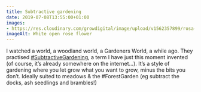 ```yaml
---
title: Subtractive gardening
date: 2019-07-08T13:55:00+01:00
images: 
- https://res.cloudinary.com/growdigital/image/upload/v1562357899/rosa-rugosa-0A63905C.jpg
imageAlt: White open rose flower
---
```


I watched a world, a woodland world, a Gardeners World, a while ago. They practised [#SubtractiveGardening](https://mobile.twitter.com/search?q=%23subtractivegardening), a term I have just this moment invented (of course, it’s already somewhere on the internet…). It’s a style of gardening where you let grow what you want to grow, minus the bits you don’t. Ideally suited to meadows & the #ForestGarden (eg subtract the docks, ash seedlings and brambles!)

